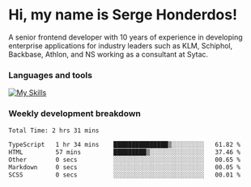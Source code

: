 # Hi, my name is Serge Honderdos!

A senior frontend developer with 10 years of experience in developing enterprise applications for industry leaders such as KLM, Schiphol, Backbase, Athlon, and NS working as a consultant at Sytac.

### Languages and tools
[![My Skills](https://skillicons.dev/icons?i=js,ts,angular,react,vue,nodejs,sqlite,postgres,mongodb,git,azure)](#)

### Weekly development breakdown
<!--START_SECTION:waka-->

```txt
Total Time: 2 hrs 31 mins

TypeScript   1 hr 34 mins    ███████████████▒░░░░░░░░░   61.82 %
HTML         57 mins         █████████▒░░░░░░░░░░░░░░░   37.46 %
Other        0 secs          ░░░░░░░░░░░░░░░░░░░░░░░░░   00.65 %
Markdown     0 secs          ░░░░░░░░░░░░░░░░░░░░░░░░░   00.05 %
SCSS         0 secs          ░░░░░░░░░░░░░░░░░░░░░░░░░   00.01 %
```

<!--END_SECTION:waka-->
